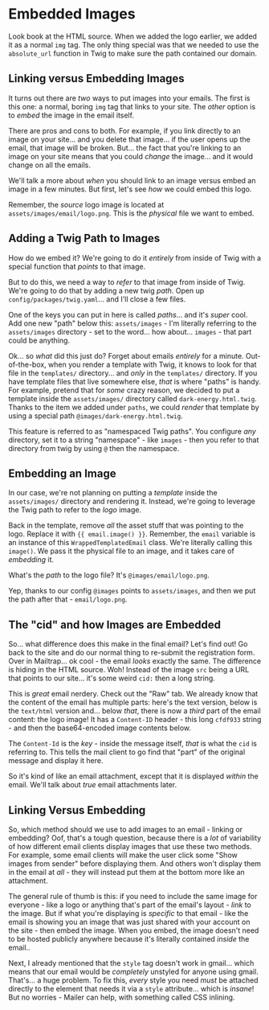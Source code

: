 # Embedded Images

Look book at the HTML source. When we added the logo earlier, we added it as
a normal `img` tag. The only thing special was that we needed to use the
`absolute_url` function in Twig to make sure the path contained our domain.

## Linking versus Embedding Images

It turns out there are *two* ways to put images into your emails. The first is
this one: a normal, boring 	`img` tag that links to your site. The *other* option
is to *embed* the image in the email itself.

There are pros and cons to both. For example, if you link directly to an image
on your site... and you delete that image... if the user opens up the email,
that image will be broken. But... the fact that you're linking to an image on
your site means that you could *change* the image... and it would change on all
the emails.

We'll talk a more about *when* you should link to an image versus embed an image
in a few minutes. But first, let's see *how* we could embed this logo.

Remember, the *source* logo image is located at `assets/images/email/logo.png`.
This is the *physical* file we want to embed.

## Adding a Twig Path to Images

How do we embed it? We're going to do it *entirely* from inside of Twig with
a special function that *points* to that image.

But to do this, we need a way to *refer* to that image from inside of Twig.
We're going to do that by adding a new twig *path*. Open up
`config/packages/twig.yaml`... and I'll close a few files.

One of the keys you can put in here is called *paths*... and it's *super* cool.
Add one new "path" below this: `assets/images` -  I'm literally referring to the
`assets/images` directory - set to the word... how about... `images` - that part
could be anything.

Ok... so *what* did this just do? Forget about emails *entirely* for a minute.
Out-of-the-box, when you render a template with Twig, it knows to look for that
file in the `templates/` directory... and *only* in the `templates/` directory.
If you have template files that live somewhere else, *that* is where "paths"
is handy. For example, pretend that for *some* crazy reason, we decided to put
a template inside the `assets/images/` directory called `dark-energy.html.twig`.
Thanks to the item we added under `paths`, we could *render* that template by
using a special path `@images/dark-energy.html.twig`.

This feature is referred to as "namespaced Twig paths". You configure *any*
directory, set it to a string "namespace" - like `images` - then you refer to that
directory from twig by using `@` then the namespace.

## Embedding an Image

In our case, we're not planning on putting a *template* inside the `assets/images/`
directory and rendering it. Instead, we're going to leverage the Twig path to
refer to the *logo* image.

Back in the template, remove *all* the asset stuff that was pointing to the logo.
Replace it with `{{ email.image() }}`. Remember, the `email` variable is an instance
of this `WrappedTemplatedEmail` class. We're literally calling this `image()`.
We pass it the physical file to an image, and it takes care of *embedding* it.

What's the *path* to the logo file? It's `@images/email/logo.png`.

Yep, thanks to our config `@images` points to `assets/images`, and then we put the
path after that - `email/logo.png`.

## The "cid" and how Images are Embedded

So... what difference does this make in the final email? Let's find out! Go back
to the site and do our normal thing to re-submit the registration form. Over in
Mailtrap... ok cool - the email *looks* exactly the same. The difference is hiding
in the HTML source. Woh! Instead of the image `src` being a URL that points to
our site... it's some weird `cid:` then a long string.

This is *great* email nerdery. Check out the "Raw" tab. We already know that the
content of the email has multiple parts: here's the text version, below is the
`text/html` version and... below *that*, there is now a *third* part of the
email content: the logo image! It has a `Content-ID` header - this long `cfdf933`
string - and then the base64-encoded image contents below.

The `Content-Id` is the *key* - inside the message itself, *that* is what the
`cid` is referring to. This tells the mail client to go find that "part" of the
original message and display it here.

So it's kind of like an email attachment, except that it is displayed *within*
the email. We'll talk about *true* email attachments later.

## Linking Versus Embedding

So, which method should we use to add images to an email - linking or embedding?
Oof, that's a tough question, because there is a *lot* of variability of how
different email clients display images that use these two methods. For example,
some email clients will make the user click some "Show images from sender" before
displaying them. And others won't display them in the email at *all* - they will
instead put them at the bottom more like an attachment.

The general rule of thumb is this: if you need to include the same image for
everyone - like a logo or anything that's part of the email's layout - *link*
to the image. But if what you're displaying is *specific* to that email - like
the email is showing you an image that was just shared with your account on the
site - then embed the image. When you embed, the image doesn't need to be hosted
publicly anywhere because it's literally contained *inside* the email..

Next, I already mentioned that the `style` tag doesn't work in gmail... which means
that our email would be *completely* unstyled for anyone using gmail. That's...
a huge problem. To fix this, *every* style you need *must* be attached directly
to the element that needs it via a `style` attribute... which is *insane*! But
no worries - Mailer can help, with something called CSS inlining.
